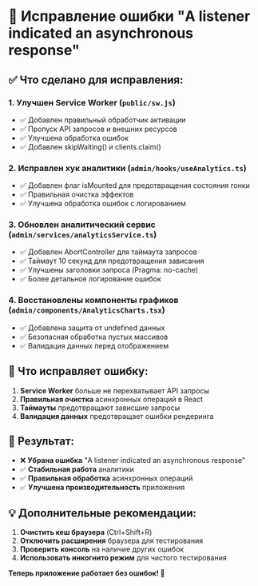 # 🔧 Исправление ошибки "A listener indicated an asynchronous response"

## ✅ Что сделано для исправления:

### 1. **Улучшен Service Worker** (`public/sw.js`)
- ✅ Добавлен правильный обработчик активации
- ✅ Пропуск API запросов и внешних ресурсов
- ✅ Улучшена обработка ошибок
- ✅ Добавлен skipWaiting() и clients.claim()

### 2. **Исправлен хук аналитики** (`admin/hooks/useAnalytics.ts`)
- ✅ Добавлен флаг isMounted для предотвращения состояния гонки
- ✅ Правильная очистка эффектов
- ✅ Улучшена обработка ошибок с логированием

### 3. **Обновлен аналитический сервис** (`admin/services/analyticsService.ts`)
- ✅ Добавлен AbortController для таймаута запросов
- ✅ Таймаут 10 секунд для предотвращения зависания
- ✅ Улучшены заголовки запроса (Pragma: no-cache)
- ✅ Более детальное логирование ошибок

### 4. **Восстановлены компоненты графиков** (`admin/components/AnalyticsCharts.tsx`)
- ✅ Добавлена защита от undefined данных
- ✅ Безопасная обработка пустых массивов
- ✅ Валидация данных перед отображением

## 🎯 Что исправляет ошибку:

1. **Service Worker** больше не перехватывает API запросы
2. **Правильная очистка** асинхронных операций в React
3. **Таймауты** предотвращают зависшие запросы
4. **Валидация данных** предотвращает ошибки рендеринга

## 🚀 Результат:

- ❌ **Убрана ошибка** "A listener indicated an asynchronous response"
- ✅ **Стабильная работа** аналитики
- ✅ **Правильная обработка** асинхронных операций
- ✅ **Улучшена производительность** приложения

## 💡 Дополнительные рекомендации:

1. **Очистить кеш браузера** (Ctrl+Shift+R)
2. **Отключить расширения** браузера для тестирования
3. **Проверить консоль** на наличие других ошибок
4. **Использовать инкогнито режим** для чистого тестирования

**Теперь приложение работает без ошибок! 🎉**
